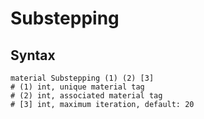 # Substepping

## Syntax

```
material Substepping (1) (2) [3]
# (1) int, unique material tag
# (2) int, associated material tag
# [3] int, maximum iteration, default: 20
```
